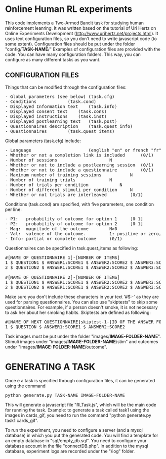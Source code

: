 # Online Human RL experiments

This code implements a Two-Armed Bandit task for studying human reinforcement leanring.
It was written based on the tutorial of Uri Hertz on Online Experiments Development (http://www.urihertz.net/projects.html).
It uses text configuration files, so you don't need to write javascript code (to some extent).
Configuration files should be put under the folder "config/**TASK-NAME**/"
Examples of configuration files are provided with the code.
You can have many configuration folders.
This way, you can configure as many different tasks as you want. 


## CONFIGURATION FILES

Things that can be modified through the configuration files:
<pre>
- Global parameters (see below) (task.cfg)
- Conditions			(task.cond)
- Displayed Information text	(task.info)
- Displayed consent text	(task.cons)
- Displayed instructions	(task.inst)
- Displayed postlearning text	(task.post)
- Questionnaires description 	(task.quest_info)
- Questionnaires		(task.quest_items)
</pre>

Global parameters (task.cfg) include:	
<pre>
- Language						(english "en" or french "fr")
- Whether or not a completion link is included		(0/1)
- Number of sessions					N
- Whether or not to include a postlearning session	(0/1)
- Whether or not to include a questionnaire 		(0/1)
- Maximum number of training sessions			N
- Number of training trials				N
- Number of trials per condition			N
- Number of different stimuli per condition		N
- Whether or not trials are interleaved			(0/1)
</pre>

Conditions (task.cond) are specified, with five parameters, one condition per line:
<pre>
- P1:	probability of outcome for option 1 	[0 1]
- P2:	probability of outcome for option 2 	[0 1]
- Mag:	magnitude of the outcome 		N>0
- Val:	valence of the outcome. 		1: positive or zero, -1: negative or zero, 0: symmetric +1/-1
- Info:	partial or complete outcome		(0/1)
</pre>


Questionnaires can be specified in task.quest_items as following:

<pre>
#[NAME OF QUESTIONNAIRE 1]-[NUMBER OF ITEMS]
1 $ QUESTION1 $ ANSWER1:SCORE1 $ ANSWER2:SCORE2 $ ANSWER3:SCORE3 
2 $ QUESTION2 $ ANSWER1:SCORE1 $ ANSWER2:SCORE2 $ ANSWER3:SCORE3 <br>
#[NAME OF QUESTIONNAIRE 2]-[NUMBER OF ITEMS]
1 $ QUESTION1 $ ANSWER1:SCORE1 $ ANSWER2:SCORE2 $ ANSWER3:SCORE3 
2 $ QUESTION2 $ ANSWER1:SCORE1 $ ANSWER2:SCORE2 $ ANSWER3:SCORE3
</pre>

Make sure you don't include these characters in your text '#$:-' as they are used for parsing questionnaires.
You can also use "skiptests" to skip some questionnaires. For example, if a person doesn't smoke, it is not necessary to ask her about her smoking habits.
Skiptests are defined as following:
 
<pre>
#[NAME OF NEXT QUESTIONNAIRE]skiptest-1-[ID OF THE ANSWER FOR THE TEST TO BE TRUE]-[NUMBER OF ITEMS IN THE NEXT QUESTIONNAIRE]
1 $ QUESTION $ ANSWER1:SCORE1 $ ANSWER2:SCORE2
</pre>

Task images must be put under the folder "images/**IMAGE-FOLDER-NAME**". 
Stimuli images under "images/**IMAGE-FOLDER-NAME**/stim" and outcomes under "images/**IMAGE-FOLDER-NAME**/outcome".


# GENERATING A TASK
Once e a task is specified through configuration files, it can be generated using the command 
<pre>
python generate.py TASK-NAME IMAGE-FOLDER-NAME
</pre>
This will generate a javascript file "RLTask.js", which will be the main code for running the task.
Example: to generate a task called task1 using the images in cards_gif, you need to run the command "python generate.py task1 cards_gif".

To run the experiment, you need to configure a server (and a mysql database) in which you put the generated code.
You will find a template for an empty database in "sql/empty_db.sql". 
You need to configure your database account in the file "connectDB.php".
In addition to the mysql database, experiment logs are recorded under the "/log" folder.
